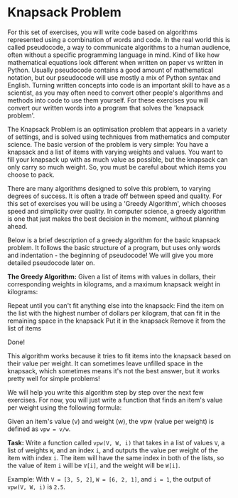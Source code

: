 # Knapsack Problem

For this set of exercises, you will write code based on algorithms represented using a combination of words and code. In the real world this is called pseudocode, a way to communicate algorithms to a human audience, often without a specific programming language in mind. Kind of like how mathematical equations look different when written on paper vs written in Python. Usually pseudocode contains a good amount of mathematical notation, but our pseudocode will use mostly a mix of Python syntax and English. Turning written concepts into code is an important skill to have as a scientist, as you may often need to convert other people's algorithms and methods into code to use them yourself. For these exercises you will convert our written words into a program that solves the 'knapsack problem'.

The Knapsack Problem is an optimisation problem that appears in a variety of settings, and is solved using techniques from mathematics and computer science. The basic version of the problem is very simple: You have a knapsack and a list of items with varying weights and values. You want to fill your knapsack up with as much value as possible, but the knapsack can only carry so much weight. So, you must be careful about which items you choose to pack. 

There are many algorithms designed to solve this problem, to varying degrees of success. It is often a trade off between speed and quality. For this set of exercises you will be using a 'Greedy Algorithm', which chooses speed and simplicity over quality. In computer science, a greedy algorithm is one that just makes the best decision in the moment, without planning ahead.

Below is a brief description of a greedy algorithm for the basic knapsack problem. It follows the basic structure of a program, but uses only words and indentation - the beginning of pseudocode! We will give you more detailed pseudocode later on.

**The Greedy Algorithm:**
Given a list of items with values in dollars, their corresponding weights in kilograms, and a maximum knapsack weight in kilograms:

Repeat until you can't fit anything else into the knapsack:
    Find the item on the list with the highest number of dollars per kilogram, that can fit in the remaining space in the knapsack
    Put it in the knapsack
    Remove it from the list of items

Done! 

This algorithm works because it tries to fit items into the knapsack based on their value per weight. It can sometimes leave unfilled space in the knapsack, which sometimes means it's not the best answer, but it works pretty well for simple problems!

We will help you write this algorithm step by step over the next few exercises. For now, you will just write a function that finds an item's value per weight using the following formula:

Given an item's value (v) and weight (w), the vpw (value per weight) is defined as `vpw = v/w`.  

**Task:** Write a function called `vpw(V, W, i)` that takes in a list of values `V`, a list of weights `W`, and an index `i`, and outputs the value per weight of the item with index `i`. The item will have the same index in both of the lists, so the value of item `i` will be `V[i]`, and the weight will be `W[i]`.

Example: With `V = [3, 5, 2]`, `W = [6, 2, 1]`, and `i = 1`, the output of `vpw(V, W, i)` is `2.5`.
